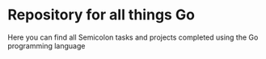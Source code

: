 # Repository for all things Go

Here you can find all Semicolon tasks and projects completed using the Go programming language